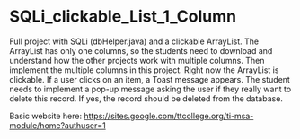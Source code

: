 # SQLi_clickable_List_1_Column
Full project with SQLi (dbHelper.java) and a clickable ArrayList. The ArrayList has only one columns, so the students need to download and understand how the other projects work with multiple columns. Then implement the multiple columns in this project. Right now the ArrayList is clickable. If a user clicks on an item, a Toast message appears. The student needs to implement a pop-up message asking the user if they really want to delete this record. If yes, the record should be deleted from the database.

Basic website here: https://sites.google.com/ttcollege.org/ti-msa-module/home?authuser=1
